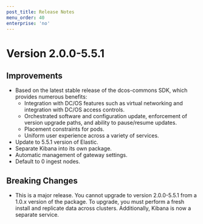```yaml
---
post_title: Release Notes
menu_order: 40
enterprise: 'no'
---
```


# Version 2.0.0-5.5.1

## Improvements
- Based on the latest stable release of the dcos-commons SDK, which provides numerous benefits:
  - Integration with DC/OS features such as virtual networking and integration with DC/OS access controls.
  - Orchestrated software and configuration update, enforcement of version upgrade paths, and ability to pause/resume updates.
  - Placement constraints for pods.
  - Uniform user experience across a variety of services.
- Update to 5.5.1 version of Elastic.
- Separate Kibana into its own package.
- Automatic management of gateway settings.
- Default to 0 ingest nodes.

## Breaking Changes
- This is a major release.  You cannot upgrade to version 2.0.0-5.5.1 from a 1.0.x version of the package.  To upgrade, you must perform a fresh install and replicate data across clusters. Additionally, Kibana is now a separate service.

